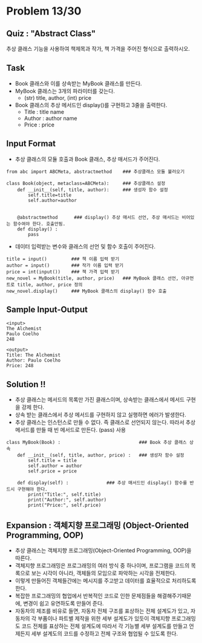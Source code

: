 # Problem 13/30

## Quiz : "Abstract Class"
추상 클래스 기능을 사용하여 책제목과 작가, 책 가격을 주어진 형식으로 출력하시오.

## Task
- Book 클래스와 이를 상속받는 MyBook 클래스를 만든다.
- MyBook 클래스는 3개의 파라미터를 갖는다.
   - (str) title, author, (int) price
- Book 클래스의  추상 메서드인 display()를 구현하고 3줄을 출력한다.
   - Title : title name
   - Author : author name
   - Price : price

## Input Format
- 추상 클래스의 모듈 호출과 Book 클래스, 추상 매서드가 주어진다.
```
from abc import ABCMeta, abstractmethod    ### 추상클래스 모듈 불러오기

class Book(object, metaclass=ABCMeta):     ### 추상클래스 설정
    def __init__(self, title, author):     ### 생성자 함수 설정
        self.title=title
        self.author=author

                                  
    @abstractmethod      ### display() 추상 매서드 선언, 추상 매서드는 비어있는 함수여야 한다. 호출안됨.
    def display() :      
        pass
```
- 데이터 입력받는 변수와 클래스의 선언 및 함수 호출이 주어진다.
```
title = input()         ### 책 이름 입력 받기
author = input()        ### 작가 이름 입력 받기
price = int(input())    ### 책 가격 입력 받기       
new_novel = MyBook(title, author, price)   ### MyBook 클래스 선언, 아규먼트로 title, author, price 정의
new_novel.display()     ### MyBook 클래스의 display() 함수 호출
```

## Sample Input-Output
```
<input>
The Alchemist
Paulo Coelho
248

<output>
Title: The Alchemist
Author: Paulo Coelho
Price: 248

```

## Solution !!
- 추상 클래스는 메서드의 목록만 가진 클래스이며, 상속받는 클래스에서 메서드 구현을 강제 한다.
- 상속 받는 클래스에서 추상 메서드를 구현하지 않고 실행하면 에러가 발생한다. 
- 추상 클래스는 인스턴스로 만들 수 없다. 즉 클래스로 선언되지 않는다. 따라서 추상 메서드를 만들 때 빈 메서드로 만든다. (pass) 사용
```
class MyBook(Book) :                             ### Book 추상 클래스 상속
    def __init__(self, title, author, price) :   ### 생성자 함수 설정
        self.title = title
        self.author = author
        self.price = price

    def display(self) :              ### 추상 매서드인 display() 함수를 반드시 구현해야 한다.  
        print("Title:", self.title)
        print("Author:", self.author)
        print("Price:", self.price)
```
## Expansion : 객체지향 프로그래밍 (Object-Oriented Programming, OOP)
- 추상 클래스는 객체지향 프로그래밍(Object-Oriented Programming, OOP)을 따른다.
- 객체지향 프로그래밍은 프로그래밍의 여러 방식 중 하나이며, 프로그램을 코드의 목록으로 보는 시각이 아니라, 객체들의 모임으로 파악하는 시각을 전제한다.
- 이렇게 만들어진 객체들간에는 메시지를 주고받고 데이터를 효율적으로 처리하도록 한다.
- 복잡한 프로그래밍의 협업에서 반복적인 코드로 인한 문제점들을 해결해주기때문에, 변경이 쉽고 유연하도록 만들어 준다. 
- 자동차의 제조를 비유로 들면,  자동차 전체 구조를 표상하는 전체 설계도가 있고, 자동차의 각 부품이나 파트별 제작을 위한 세부 설계도가 있듯이  객체지향 프로그래밍도 코드 전체를 표상하는 전체 설계도에 따라서 각 기능별 세부 설계도를 만들고 언제든지 세부 설계도의 코드를 수정하고 전체 구조와 협업될 수 있도록 한다.  


